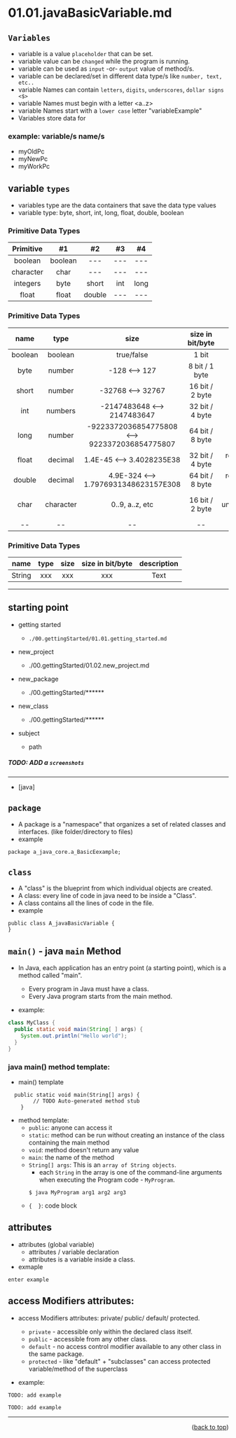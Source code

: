 <a name="topage"></a>

# 01.01.javaBasicVariable.md

## `Variables`
* variable is a value `placeholder` that can be set.
* variable value can be `changed` while the program is running.
* variable can be used as `input` -or- `output` value of method/s.
* variable can be declared/set in different data type/s like `number, text, etc..`
* variable Names can contain `letters`, `digits`, `underscores`, `dollar signs <$>`
* variable Names must begin with a letter <a..z>
* variable Names start with a `lower case` letter "variableExample"
* Variables store data for 

### example: variable/s name/s
* myOldPc
* myNewPc
* myWorkPc

## variable `types` 
* variables type are the data containers that save the data type values 
* variable type: byte, short, int, long, float, double, boolean


### Primitive Data Types
| Primitive | #1 | #2 | #3 | #4 |
| :-: | :-: | :-: | :-: | :-: |
| boolean | boolean | --- | --- | --- | 
| character | char | --- | --- | --- | 
| integers | byte | short | int | long | 
| float | float | double | --- | --- | 

### Primitive Data Types
| name | type | size | size in bit/byte| description |
| :-: | :-: | :-: | :-: | :-: |
| boolean | boolean | true/false | 1 bit | true/false, yes/no, on/off | 
| byte | number | -128 <--> 127 | 8 bit / 1 byte | -- |
| short | number | -32768 <--> 32767 | 16 bit / 2 byte | -- |
| int | numbers | -2147483648 <--> 2147483647 | 32 bit / 4 byte | integers - whole numbers |
| long | number | -9223372036854775808 <--> 9223372036854775807 | 64 bit / 8 byte | whole numbers |
| float | decimal | 1.4E-45 <--> 3.4028235E38 | 32 bit / 4 byte | real numbers with a decimal points x6 |
| double | decimal | 4.9E-324 <--> 1.7976931348623157E308 | 64 bit / 8 byte | real numbers with a decimal points x15|
| char | character | 0..9, a..z, etc | 16 bit / 2 byte | single unicode/character/letter/ASCII values |
| -- | -- | -- | -- | -- |

### Primitive Data Types
| name | type | size | size in bit/byte| description |
| :-: | :-: | :-: | :-: | :-: |
| String | xxx | xxx | xxx | Text | 

----



## starting point

* getting started
    * `./00.gettingStarted/01.01.getting_started.md`
* new_project
    * ./00.gettingStarted/01.02.new_project.md
* new_package
    * ./00.gettingStarted/******
* new_class
    * ./00.gettingStarted/******

* subject
    * path

##### TODO: ADD a `screenshots`

----

* [java]
## `package`
* A package is a "namespace" that organizes a set of related classes and interfaces. (like folder/directory to files)
* example
```
package a_java_core.a_BasicEexample;
```

## `class`
* A "class" is the blueprint from which individual objects are created.
* A class: every line of code in java need to be inside a "Class".
* A class contains all the lines of code in the file.
* example
```
public class A_javaBasicVariable {
}
```

## `main()` - java `main` Method
* In Java, each application has an entry point (a starting point), which is a method called "main".
    *  Every program in Java must have a class.
    *  Every Java program starts from the main method.

* example:
```java
class MyClass {
  public static void main(String[ ] args) {
    System.out.println("Hello world");
  }
}
```

### java main() method template:

* main() template
```
  public static void main(String[] args) {
		// TODO Auto-generated method stub
	}
```

* method template:
    * `public`: anyone can access it
    * `static`: method can be run without creating an instance of the class containing the main method
    * `void`: method doesn't return any value
    * `main`: the name of the method
    * `String[] args`: This is an `array of String objects`.
        * each `String` in the array is one of the command-line arguments when executing the Program code - `MyProgram`.
        ```
        $ java MyProgram arg1 arg2 arg3
        ```
    * `{  }`: code block

## attributes 
* attributes (global variable) 
    * attributes / variable declaration
    * attributes is a variable inside a class.
* exmaple
```
enter example
```

## access Modifiers attributes: 
* access Modifiers attributes: private/ public/ default/ protected.
   * `private` - accessible only within the declared class itself.
   * `public` - accessible from any other class.
   * `default` -  no access control modifier available to any other class in the same package.
   * `protected` - like "default" + "subclasses" can access protected variable/method of the superclass

* example:
```
TODO: add example
```

```
TODO: add example
```


----

<p align="right">(<a href="#topage">back to top</a>)</p>
<br/>
<br/>

